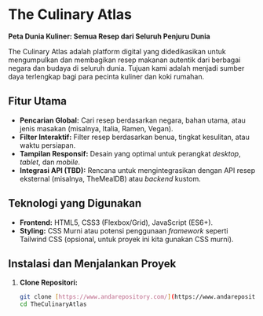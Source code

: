 # The Culinary Atlas
**Peta Dunia Kuliner: Semua Resep dari Seluruh Penjuru Dunia**

The Culinary Atlas adalah platform digital yang didedikasikan untuk mengumpulkan dan membagikan resep makanan autentik dari berbagai negara dan budaya di seluruh dunia. Tujuan kami adalah menjadi sumber daya terlengkap bagi para pecinta kuliner dan koki rumahan.

## Fitur Utama
- **Pencarian Global:** Cari resep berdasarkan negara, bahan utama, atau jenis masakan (misalnya, Italia, Ramen, Vegan).
- **Filter Interaktif:** Filter resep berdasarkan benua, tingkat kesulitan, atau waktu persiapan.
- **Tampilan Responsif:** Desain yang optimal untuk perangkat *desktop*, *tablet*, dan *mobile*.
- **Integrasi API (TBD):** Rencana untuk mengintegrasikan dengan API resep eksternal (misalnya, TheMealDB) atau *backend* kustom.

## Teknologi yang Digunakan
- **Frontend:** HTML5, CSS3 (Flexbox/Grid), JavaScript (ES6+).
- **Styling:** CSS Murni atau potensi penggunaan *framework* seperti Tailwind CSS (opsional, untuk proyek ini kita gunakan CSS murni).

## Instalasi dan Menjalankan Proyek

1. **Clone Repositori:**
   ```bash
   git clone [https://www.andarepository.com/](https://www.andarepository.com/)
   cd TheCulinaryAtlas
   
